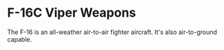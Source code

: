 # F-16C Viper Weapons

The F-16 is an all-weather air-to-air fighter aircraft. It's also air-to-ground capable.

